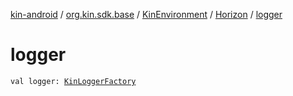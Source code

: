 [kin-android](../../../index.md) / [org.kin.sdk.base](../../index.md) / [KinEnvironment](../index.md) / [Horizon](index.md) / [logger](./logger.md)

# logger

`val logger: `[`KinLoggerFactory`](../../../org.kin.sdk.base.tools/-kin-logger-factory/index.md)